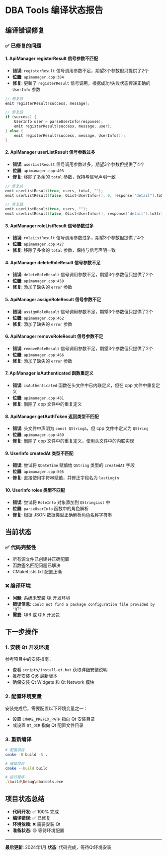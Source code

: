 # DBA Tools 编译状态报告

## 编译错误修复

### ✅ 已修复的问题

#### 1. ApiManager registerResult 信号参数不匹配
- **错误**: `registerResult` 信号调用参数不足，期望3个参数但只提供了2个
- **位置**: `apimanager.cpp:384`
- **修复**: 更新了 `registerResult` 信号调用，根据成功/失败状态传递正确的 `UserInfo` 参数

```cpp
// 修复前
emit registerResult(success, message);

// 修复后
if (success) {
    UserInfo user = parseUserInfo(response);
    emit registerResult(success, message, user);
} else {
    emit registerResult(success, message, UserInfo());
}
```

#### 2. ApiManager userListResult 信号参数过多
- **错误**: `userListResult` 信号调用参数过多，期望3个参数但提供了4个
- **位置**: `apimanager.cpp:403`
- **修复**: 移除了多余的 `total` 参数，保持与信号声明一致

```cpp
// 修复前
emit userListResult(true, users, total, "");
emit userListResult(false, QList<UserInfo>(), 0, response["detail"].toString());

// 修复后
emit userListResult(true, users, "");
emit userListResult(false, QList<UserInfo>(), response["detail"].toString());
```

#### 3. ApiManager roleListResult 信号参数过多
- **错误**: `roleListResult` 信号调用参数过多，期望3个参数但提供了4个
- **位置**: `apimanager.cpp:427`
- **修复**: 移除了多余的 `total` 参数，保持与信号声明一致

#### 4. ApiManager deleteRoleResult 信号参数不足
- **错误**: `deleteRoleResult` 信号调用参数不足，期望3个参数但只提供了2个
- **位置**: `apimanager.cpp:458`
- **修复**: 添加了缺失的 `error` 参数

#### 5. ApiManager assignRoleResult 信号参数不足
- **错误**: `assignRoleResult` 信号调用参数不足，期望3个参数但只提供了2个
- **位置**: `apimanager.cpp:462`
- **修复**: 添加了缺失的 `error` 参数

#### 6. ApiManager removeRoleResult 信号参数不足
- **错误**: `removeRoleResult` 信号调用参数不足，期望3个参数但只提供了2个
- **位置**: `apimanager.cpp:466`
- **修复**: 添加了缺失的 `error` 参数

#### 7. ApiManager isAuthenticated 函数重定义
- **错误**: `isAuthenticated` 函数在头文件中已内联定义，但在 cpp 文件中重复定义
- **位置**: `apimanager.cpp:481`
- **修复**: 删除了 cpp 文件中的重复定义

#### 8. ApiManager getAuthToken 返回类型不匹配
- **错误**: 头文件中声明为 `const QString&`，但 cpp 文件中定义为 `QString`
- **位置**: `apimanager.cpp:489`
- **修复**: 删除了 cpp 文件中的重复定义，使用头文件中的内联实现

#### 9. UserInfo createdAt 类型不匹配
- **错误**: 尝试将 `QDateTime` 赋值给 `QString` 类型的 `createdAt` 字段
- **位置**: `apimanager.cpp:505`
- **修复**: 直接使用字符串赋值，并修正字段名为 `lastLogin`

#### 10. UserInfo roles 类型不匹配
- **错误**: 尝试将 `RoleInfo` 对象添加到 `QStringList` 中
- **位置**: `parseUserInfo` 函数中的角色解析
- **修复**: 根据 JSON 数据类型正确解析角色名称字符串

## 当前状态

### ✅ 代码完整性
- 所有源文件已创建并正确配置
- 函数签名匹配问题已解决
- CMakeLists.txt 配置正确

### ❌ 编译环境
- **问题**: 系统未安装 Qt 开发环境
- **错误信息**: `Could not find a package configuration file provided by "QT"`
- **需要**: Qt6 或 Qt5 开发包

## 下一步操作

### 1. 安装 Qt 开发环境
参考项目中的安装指南：
- 查看 `scripts/install-qt.bat` 获取详细安装说明
- 推荐安装 Qt6 最新版本
- 确保安装 Qt Widgets 和 Qt Network 模块

### 2. 配置环境变量
安装完成后，需要配置以下环境变量之一：
- 设置 `CMAKE_PREFIX_PATH` 指向 Qt 安装目录
- 或设置 `QT_DIR` 指向 Qt 配置文件目录

### 3. 重新编译
```bash
# 配置项目
cmake -B build -S .

# 编译项目
cmake --build build

# 运行程序
.\build\Debug\dbatools.exe
```

## 项目状态总结

- **代码开发**: ✅ 100% 完成
- **编译错误**: ✅ 已修复
- **环境依赖**: ❌ 需要安装 Qt
- **准备状态**: 🟡 等待环境配置

---

**最后更新**: 2024年1月
**状态**: 代码完成，等待Qt环境安装